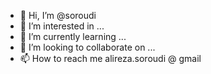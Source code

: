 - 👋 Hi, I’m @soroudi
- 👀 I’m interested in ...
- 🌱 I’m currently learning ...
- 💞️ I’m looking to collaborate on ...
- 📫 How to reach me alireza.soroudi @ gmail 

<!---
soroudi/soroudi is a ✨ special ✨ repository because its `README.md` (this file) appears on your GitHub profile.
You can click the Preview link to take a look at your changes.
--->
